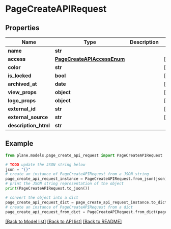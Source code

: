# PageCreateAPIRequest


## Properties

Name | Type | Description | Notes
------------ | ------------- | ------------- | -------------
**name** | **str** |  | 
**access** | [**PageCreateAPIAccessEnum**](PageCreateAPIAccessEnum.md) |  | [optional] 
**color** | **str** |  | [optional] 
**is_locked** | **bool** |  | [optional] 
**archived_at** | **date** |  | [optional] 
**view_props** | **object** |  | [optional] 
**logo_props** | **object** |  | [optional] 
**external_id** | **str** |  | [optional] 
**external_source** | **str** |  | [optional] 
**description_html** | **str** |  | 

## Example

```python
from plane.models.page_create_api_request import PageCreateAPIRequest

# TODO update the JSON string below
json = "{}"
# create an instance of PageCreateAPIRequest from a JSON string
page_create_api_request_instance = PageCreateAPIRequest.from_json(json)
# print the JSON string representation of the object
print(PageCreateAPIRequest.to_json())

# convert the object into a dict
page_create_api_request_dict = page_create_api_request_instance.to_dict()
# create an instance of PageCreateAPIRequest from a dict
page_create_api_request_from_dict = PageCreateAPIRequest.from_dict(page_create_api_request_dict)
```
[[Back to Model list]](../README.md#documentation-for-models) [[Back to API list]](../README.md#documentation-for-api-endpoints) [[Back to README]](../README.md)


